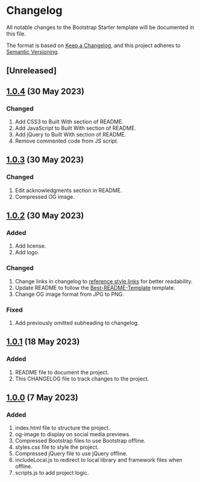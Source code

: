 # Changelog

All notable changes to the Bootstrap Starter template will be documented in this file.

The format is based on [Keep a Changelog][Keep a Changelog url], and this project adheres to [Semantic Versioning][Semantic Versioning url].

## [Unreleased]

## [1.0.4] (30 May 2023)

### Changed

1. Add CSS3 to Built With section of README.
1. Add JavaScript to Built With section of README.
1. Add jQuery to Built With section of README.
1. Remove commented code from JS script.

## [1.0.3] (30 May 2023)

### Changed

1. Edit acknowledgments section in README.
1. Compressed OG image.

## [1.0.2] (30 May 2023)

### Added

1. Add license.
1. Add logo.

### Changed

1. Change links in changelog to [reference style links][reference style links url] for better readability.
1. Update README to follow the [Best-README-Template][Best-README-Template url] template.
1. Change OG image format from JPG to PNG.

### Fixed

1. Add previously omitted subheading to changelog.

## [1.0.1] (18 May 2023)

### Added

1. README file to document the project.
1. This CHANGELOG file to track changes to the project.

## [1.0.0] (7 May 2023)

### Added

1. index.html file to structure the project.
1. og-image to display on social media previews.
1. Compressed Bootstrap files to use Bootstrap offline.
1. styles.css file to style the project.
1. Compressed jQuery file to use jQuery offline.
1. includeLocal.js to redirect to local library and framework files when offline.
1. scripts.js to add project logic.

<!-- References -->

[Keep a Changelog url]: https://keepachangelog.com/en/1.0.0/
[Semantic Versioning url]: https://semver.org/spec/v2.0.0.html
[reference style links url]: https://www.markdownguide.org/basic-syntax/#reference-style-links
[1.0.4]: https://github.com/SherpadNdabambi/bootstrap-starter/releases/tag/v1.0.4
[1.0.3]: https://github.com/SherpadNdabambi/bootstrap-starter/releases/tag/v1.0.3
[1.0.2]: https://github.com/SherpadNdabambi/bootstrap-starter/releases/tag/v1.0.2
[Best-README-Template url]: https://github.com/othneildrew/Best-README-Template
[1.0.1]: https://github.com/SherpadNdabambi/bootstrap-starter/releases/tag/v1.0.1
[1.0.0]: https://github.com/SherpadNdabambi/bootstrap-starter/releases/tag/v1.0.0
